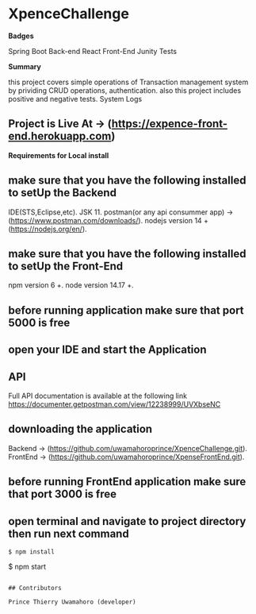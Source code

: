 # XpenceChallenge

**Badges**

Spring Boot Back-end
React Front-End
Junity Tests

**Summary**

this project covers simple operations of Transaction management system
by prividing CRUD operations, authentication.
also this project includes positive and negative tests.
System Logs

## Project is Live At -> (https://expence-front-end.herokuapp.com)

**Requirements for Local install**

## make sure that you have the following installed to setUp the Backend

IDE(STS,Eclipse,etc).
JSK 11.
postman(or any api consummer app) -> (https://www.postman.com/downloads/).
nodejs version 14 + (https://nodejs.org/en/).

## make sure that you have the following installed to setUp the Front-End

npm version 6 +.
node version 14.17 +.


## before running application make sure that port 5000 is free
## open your IDE and start the Application

## API

Full API documentation is available at the following link
https://documenter.getpostman.com/view/12238999/UVXbseNC

## downloading the application

Backend -> (https://github.com/uwamahoroprince/XpenceChallenge.git).
FrontEnd -> (https://github.com/uwamahoroprince/XpenseFrontEnd.git).


## before running FrontEnd application make sure that port 3000 is free

## open terminal and navigate to project directory then run next command

```
$ npm install
```

$ npm start
```

## Contributors

Prince Thierry Uwamahoro (developer)

